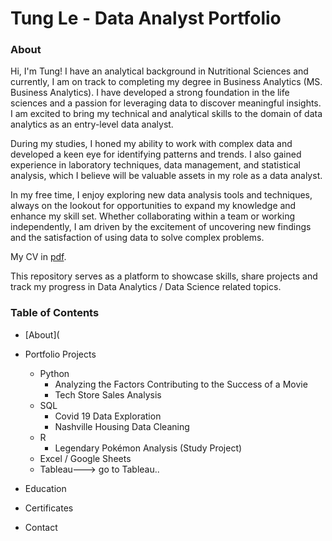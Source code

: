 # Tung Le - Data Analyst Portfolio

### About

Hi, I'm Tung! I have an analytical background in Nutritional Sciences and currently, I am on track to completing my degree in Business Analytics (MS. Business Analytics). I have developed a strong foundation in the life sciences and a passion for leveraging data to discover meaningful insights. I am excited to bring my technical and analytical skills to the domain of data analytics as an entry-level data analyst.

During my studies, I honed my ability to work with complex data and developed a keen eye for identifying patterns and trends. I also gained experience in laboratory techniques, data management, and statistical analysis, which I believe will be valuable assets in my role as a data analyst.

In my free time, I enjoy exploring new data analysis tools and techniques, always on the lookout for opportunities to expand my knowledge and enhance my skill set. Whether collaborating within a team or working independently, I am driven by the excitement of uncovering new findings and the satisfaction of using data to solve complex problems.

My CV in [pdf](TungLe_resume.pdf).

This repository serves as a platform to showcase skills, share projects and track my progress in Data Analytics / Data Science related topics.

### Table of Contents

- [About](

- Portfolio Projects
  - Python
    - Analyzing the Factors Contributing to the Success of a Movie
    - Tech Store Sales Analysis
  - SQL
    - Covid 19 Data Exploration
    - Nashville Housing Data Cleaning
  - R
    - Legendary Pokémon Analysis (Study Project)
  - Excel / Google Sheets
  - Tableau---> go to Tableau..
  
- Education

- Certificates

- Contact
